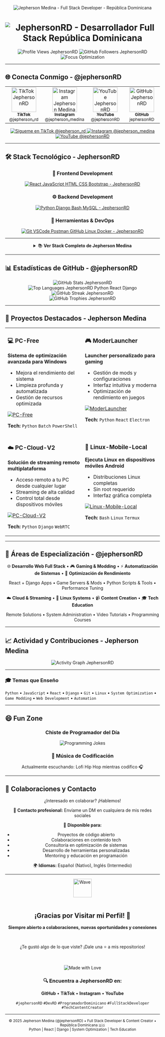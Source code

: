 <div align="center">
  <img src="https://capsule-render.vercel.app/api?type=waving&color=gradient&customColorList=6,11,20&height=200&section=header&text=Jepherson%20Medina&fontSize=80&fontAlignY=35&animation=twinkling&fontColor=fff&desc=Full%20Stack%20Developer%20|%20Content%20Creator&descSize=20&descAlignY=55" alt="Jepherson Medina - Full Stack Developer - República Dominicana" style="max-width: 100%;"/>
</div>

<!-- SEO Optimizado -->
<div align="center">
  <h1>
    <img src="https://readme-typing-svg.herokuapp.com?font=Fira+Code&size=28&duration=3000&pause=1000&color=FF5F5F&center=true&vCenter=true&width=600&lines=Desarrollador+Full+Stack+%F0%9F%9A%80;Especialista+en+Optimizaci%C3%B3n+%E2%9A%A1;Creador+de+Contenido+Tech+%F0%9F%8E%AC;Python+%7C+React+%7C+Django+Developer;Game+Modding+%26+Automation+%F0%9F%8E%AE;Open+Source+Contributor+%F0%9F%92%BB;Tech+YouTuber+%26+TikToker+%F0%9F%93%B9;System+Performance+Expert+%E2%9A%99%EF%B8%8F;Remote+Streaming+Specialist+%E2%98%81%EF%B8%8F;Dominican+Software+Engineer+%F0%9F%87%A9%F0%9F%87%B4" alt="JephersonRD - Desarrollador Full Stack República Dominicana" style="max-width: 100%;"/>
  </h1>
</div>

<!-- Meta Keywords para SEO -->
<!-- jephersonRD, Jepherson Medina, desarrollador dominicano, full stack developer República Dominicana, programador RD, Python developer, React developer, Django developer, optimización de sistemas, PC-Free, ModerLauncher, PC-Cloud, contenido tech español, tutorial programación, GitHub República Dominicana -->

<p align="center">
  <img src="https://komarev.com/ghpvc/?username=jephersonRD&label=Visitas&color=ff5f5f&style=for-the-badge" alt="Profile Views JephersonRD" />
  <img src="https://img.shields.io/github/followers/jephersonRD?label=Seguidores&style=for-the-badge&color=ff5f5f" alt="GitHub Followers JephersonRD" />
  <img src="https://img.shields.io/badge/Foco-Optimizaci%C3%B3n-ff5f5f?style=for-the-badge" alt="Focus Optimization"/>
</p>


---

## 🌐 Conecta Conmigo - @jephersonRD

<div align="center">

<table>
<tr>
<td align="center" width="25%">
<a href="https://www.tiktok.com/@jepherson_rd" target="_blank" rel="noopener noreferrer">
<img src="https://img.icons8.com/fluency/96/tiktok.png" width="80px" alt="TikTok JephersonRD"/><br>
<sub><b>TikTok</b></sub><br>
<sub>@jepherson_rd</sub>
</a>
</td>
<td align="center" width="25%">
<a href="https://www.instagram.com/jepherson_medina/" target="_blank" rel="noopener noreferrer">
<img src="https://img.icons8.com/fluency/96/instagram-new.png" width="80px" alt="Instagram Jepherson Medina"/><br>
<sub><b>Instagram</b></sub><br>
<sub>@jepherson_medina</sub>
</a>
</td>
<td align="center" width="25%">
<a href="https://www.youtube.com/@jephersonRD" target="_blank" rel="noopener noreferrer">
<img src="https://img.icons8.com/fluency/96/youtube-play.png" width="80px" alt="YouTube JephersonRD"/><br>
<sub><b>YouTube</b></sub><br>
<sub>@jephersonRD</sub>
</a>
</td>
<td align="center" width="25%">
<a href="https://github.com/jephersonRD" target="_blank" rel="noopener noreferrer">
<img src="https://img.icons8.com/fluency/96/github.png" width="80px" alt="GitHub JephersonRD"/><br>
<sub><b>GitHub</b></sub><br>
<sub>jephersonRD</sub>
</a>
</td>
</tr>
</table>

<p>
<a href="https://www.tiktok.com/@jepherson_rd" target="_blank">
<img src="https://img.shields.io/badge/Sígueme_en_TikTok-000000?style=for-the-badge&logo=tiktok&logoColor=white&labelColor=FF0050" alt="Sígueme en TikTok @jepherson_rd"/>
</a>
<a href="https://www.instagram.com/jepherson_medina/" target="_blank">
<img src="https://img.shields.io/badge/Sígueme_en_Instagram-E4405F?style=for-the-badge&logo=instagram&logoColor=white&labelColor=C13584" alt="Instagram @jepherson_medina"/>
</a>
<a href="https://www.youtube.com/@jephersonRD" target="_blank">
<img src="https://img.shields.io/badge/Suscríbete_en_YouTube-FF0000?style=for-the-badge&logo=youtube&logoColor=white&labelColor=CC0000" alt="YouTube @jephersonRD"/>
</a>
</p>

</div>

---

## 🛠️ Stack Tecnológico - JephersonRD

<div align="center">

### 💎 Frontend Development

<a href="#"><img src="https://skillicons.dev/icons?i=react,js,html,css,bootstrap" alt="React JavaScript HTML CSS Bootstrap - JephersonRD" /></a>

### ⚙️ Backend Development

<a href="#"><img src="https://skillicons.dev/icons?i=python,django,bash,mysql" alt="Python Django Bash MySQL - JephersonRD" /></a>

### 🔧 Herramientas & DevOps

<a href="#"><img src="https://skillicons.dev/icons?i=git,vscode,postman,github,linux,docker" alt="Git VSCode Postman GitHub Linux Docker - JephersonRD" /></a>

---

<details>
<summary>📚 <b>Ver Stack Completo de Jepherson Medina</b></summary>
<br>

| Categoría | Tecnologías |
|-----------|-------------|
| **Frontend** | ![React](https://img.shields.io/badge/React-20232A?style=flat-square&logo=react&logoColor=61DAFB) ![JavaScript](https://img.shields.io/badge/JavaScript-F7DF1E?style=flat-square&logo=javascript&logoColor=black) ![HTML5](https://img.shields.io/badge/HTML5-E34F26?style=flat-square&logo=html5&logoColor=white) ![CSS3](https://img.shields.io/badge/CSS3-1572B6?style=flat-square&logo=css3&logoColor=white) ![Bootstrap](https://img.shields.io/badge/Bootstrap-7952B3?style=flat-square&logo=bootstrap&logoColor=white) |
| **Backend** | ![Python](https://img.shields.io/badge/Python-3776AB?style=flat-square&logo=python&logoColor=white) ![Django](https://img.shields.io/badge/Django-092E20?style=flat-square&logo=django&logoColor=white) ![Bash](https://img.shields.io/badge/Bash-4EAA25?style=flat-square&logo=gnu-bash&logoColor=white) ![MySQL](https://img.shields.io/badge/MySQL-4479A1?style=flat-square&logo=mysql&logoColor=white) |
| **Herramientas** | ![Git](https://img.shields.io/badge/Git-F05032?style=flat-square&logo=git&logoColor=white) ![VS Code](https://img.shields.io/badge/VS_Code-007ACC?style=flat-square&logo=visual-studio-code&logoColor=white) ![Postman](https://img.shields.io/badge/Postman-FF6C37?style=flat-square&logo=postman&logoColor=white) ![GitHub](https://img.shields.io/badge/GitHub-181717?style=flat-square&logo=github&logoColor=white) |
| **Sistemas** | ![Linux](https://img.shields.io/badge/Linux-FCC624?style=flat-square&logo=linux&logoColor=black) ![Windows](https://img.shields.io/badge/Windows-0078D6?style=flat-square&logo=windows&logoColor=white) |

</details>

</div>

---

## 📊 Estadísticas de GitHub - @jephersonRD

<div align="center">
  <img src="https://github-readme-stats.vercel.app/api?username=jephersonRD&show_icons=true&theme=radical&include_all_commits=true&count_private=true&border_radius=10" alt="GitHub Stats JephersonRD" style="max-width: 100%;"/>
</div>

<div align="center">
  <img src="https://github-readme-stats.vercel.app/api/top-langs/?username=jephersonRD&layout=compact&langs_count=8&theme=radical&border_radius=10" alt="Top Languages JephersonRD Python React Django" style="max-width: 100%;"/>
</div>

<div align="center">
  <img src="https://github-readme-streak-stats.herokuapp.com/?user=jephersonRD&theme=radical&hide_border=false&border_radius=10" alt="GitHub Streak JephersonRD" style="max-width: 100%;"/>
</div>

<div align="center">
  <img src="https://github-profile-trophy.vercel.app/?username=jephersonRD&theme=radical&no-frame=false&no-bg=false&margin-w=4&row=1" alt="GitHub Trophies JephersonRD" style="max-width: 100%;"/>
</div>

---

## 🚀 Proyectos Destacados - Jepherson Medina

<div align="center">

<table>
<tr>
<td width="50%" valign="top">

### 💻 PC-Free
**Sistema de optimización avanzada para Windows**
- Mejora el rendimiento del sistema
- Limpieza profunda y automatizada
- Gestión de recursos optimizada

[![PC-Free](https://github-readme-stats.vercel.app/api/pin/?username=jephersonRD&repo=PC-Free&theme=radical&border_radius=10)](https://github.com/jephersonRD/PC-Free)

**Tech:** `Python` `Batch` `PowerShell`

</td>
<td width="50%" valign="top">

### 🎮 ModerLauncher
**Launcher personalizado para gaming**
- Gestión de mods y configuraciones
- Interfaz intuitiva y moderna
- Optimización de rendimiento en juegos

[![ModerLauncher](https://github-readme-stats.vercel.app/api/pin/?username=jephersonRD&repo=ModerLauncher&theme=radical&border_radius=10)](https://github.com/jephersonRD/ModerLauncher)

**Tech:** `Python` `React` `Electron`

</td>
</tr>
<tr>
<td width="50%" valign="top">

### ☁️ PC-Cloud-V2
**Solución de streaming remoto multiplataforma**
- Acceso remoto a tu PC desde cualquier lugar
- Streaming de alta calidad
- Control total desde dispositivos móviles

[![PC-Cloud-V2](https://github-readme-stats.vercel.app/api/pin/?username=jephersonRD&repo=PC-Cloud-V2&theme=radical&border_radius=10)](https://github.com/jephersonRD/PC-Cloud-V2)

**Tech:** `Python` `Django` `WebRTC`

</td>
<td width="50%" valign="top">

### 🐧 Linux-Mobile-Local
**Ejecuta Linux en dispositivos móviles Android**
- Distribuciones Linux completas
- Sin root requerido
- Interfaz gráfica completa

[![Linux-Mobile-Local](https://github-readme-stats.vercel.app/api/pin/?username=jephersonRD&repo=Linux-Mobile-local&theme=radical&border_radius=10)](https://github.com/jephersonRD/Linux-Mobile-local)

**Tech:** `Bash` `Linux` `Termux`

</td>
</tr>
</table>

</div>

---

## 🎯 Áreas de Especialización - @jephersonRD

<div align="center">

🌐 **Desarrollo Web Full Stack** • 🎮 **Gaming & Modding** • ⚡ **Automatización de Sistemas** • 🚀 **Optimización de Rendimiento**

React + Django Apps • Game Servers & Mods • Python Scripts & Tools • Performance Tuning

☁️ **Cloud & Streaming** • 🐧 **Linux Systems** • 📹 **Content Creation** • 🎓 **Tech Education**

Remote Solutions • System Administration • Video Tutorials • Programming Courses

</div>

---

## 📈 Actividad y Contribuciones - Jepherson Medina

<div align="center">
  <img src="https://github-readme-activity-graph.vercel.app/graph?username=jephersonRD&theme=react-dark&hide_border=false&area=true&custom_title=Gráfico%20de%20Contribuciones%20-%20JephersonRD" alt="Activity Graph JephersonRD" style="max-width: 100%;"/>
</div>


---


### 🎓 Temas que Enseño
`Python` • `JavaScript` • `React` • `Django` • `Git` • `Linux` • `System Optimization` • `Game Modding` • `Web Development` • `Automation`

---

## 😄 Fun Zone

<div align="center">
  
### Chiste de Programador del Día
<img src="https://readme-jokes.vercel.app/api?theme=radical&borderColor=FF5F5F" alt="Programming Jokes" style="max-width: 100%;"/>

### 🎵 Música de Codificación
Actualmente escuchando: Lofi Hip Hop mientras codifico 🎧

</div>

---

## 🤝 Colaboraciones y Contacto

<div align="center">

¿Interesado en colaborar? ¡Hablemos!

📧 **Contacto profesional:** Envíame un DM en cualquiera de mis redes sociales

💼 **Disponible para:**
- Proyectos de código abierto
- Colaboraciones en contenido tech
- Consultoría en optimización de sistemas
- Desarrollo de herramientas personalizadas
- Mentoring y educación en programación

🌍 **Idiomas:** Español (Nativo), Inglés (Intermedio)

</div>

---

<div align="center">
  <img src="https://media.giphy.com/media/LnQjpWaON8nhr21vNW/giphy.gif" width="60" alt="Wave"> 
  <br><br>
  
  ## ¡Gracias por Visitar mi Perfil! 🚀
  
  **Siempre abierto a colaboraciones, nuevas oportunidades y conexiones**
  
  <br>
  
  ¿Te gustó algo de lo que viste? ¡Dale una ⭐ a mis repositorios!
  
  <br>
  
  ![Made with Love](https://img.shields.io/badge/Made_with-❤️_and_☕-FF5F5F?style=for-the-badge)
  
  ### 🔍 Encuentra a JephersonRD en:
  **GitHub** • **TikTok** • **Instagram** • **YouTube**
  
  `#jephersonRD` `#DevRD` `#ProgramadorDominicano` `#FullStackDeveloper` `#TechContentCreator`
  
</div>

---

<div align="center">
  <sub>© 2025 Jepherson Medina (@jephersonRD) • Full Stack Developer & Content Creator • República Dominicana 🇩🇴</sub>
  <br>
  <sub>Python | React | Django | System Optimization | Tech Education</sub>
</div>

<!-- SEO Footer Keywords -->
<!-- jephersonRD, Jepherson Medina, GitHub jephersonRD, desarrollador República Dominicana, programador dominicano, full stack developer RD, Python developer Dominican Republic, React developer, Django developer, PC-Free creator, ModerLauncher, PC-Cloud, content creator tech, YouTuber programación, TikTok tech, tutorial programación español, optimización Windows, game modding, automation scripts, remote streaming, Linux mobile, open source República Dominicana -->
